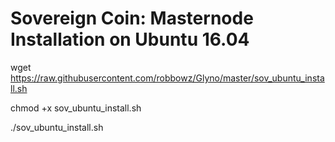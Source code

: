 # Sovereign Coin: Masternode Installation on Ubuntu 16.04

wget https://raw.githubusercontent.com/robbowz/Glyno/master/sov_ubuntu_install.sh

chmod +x sov_ubuntu_install.sh

./sov_ubuntu_install.sh
